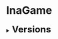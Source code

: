 # InaGame

<details>
    <summary><strong><font size = "5">Versions</font></strong></summary>

    0️⃣v0.0.0.0
    ✔️Project created - 2022.3.11f
    ✔️Repository created

</details>

